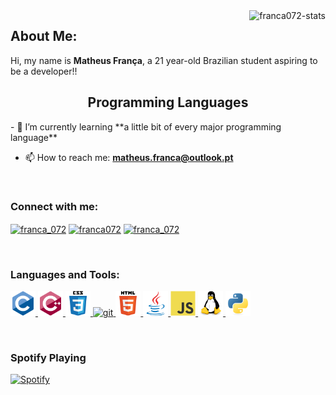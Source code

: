 
<img align="right" src="https://github-readme-stats.vercel.app/api?username=franca072&title_color=1d87da&icon_color=539bf5&text_color=539bf5&bg_color=0000&show_icons=true&hide_border=true&hide=issues,prs" alt="franca072-stats" />
<p align="center">
  <h2 align="left"> About Me: </h2>
  Hi, my name is <b>Matheus França</b>, a 21 year-old Brazilian student aspiring to be a developer!!
</p>

<h2 align ="center"> Programming Languages </h2>
- 🌱 I’m currently learning **a little bit of every major programming language**

- 📫 How to reach me: **matheus.franca@outlook.pt**
<br />

<h3 align="left">Connect with me:</h3>
<p align="left">
<a href="https://twitter.com/franca_072" target="blank"><img align="center" src="https://raw.githubusercontent.com/rahuldkjain/github-profile-readme-generator/master/src/images/icons/Social/twitter.svg" alt="franca_072" height="30" width="40" /></a>
<a href="https://linkedin.com/in/franca072" target="blank"><img align="center" src="https://raw.githubusercontent.com/rahuldkjain/github-profile-readme-generator/master/src/images/icons/Social/linked-in-alt.svg" alt="franca072" height="30" width="40" /></a>
<a href="https://instagram.com/franca_072" target="blank"><img align="center" src="https://raw.githubusercontent.com/rahuldkjain/github-profile-readme-generator/master/src/images/icons/Social/instagram.svg" alt="franca_072" height="30" width="40" /></a>
</p>
<br />

<h3 align="left">Languages and Tools:</h3>
<p align="left"> <a href="https://www.cprogramming.com/" target="_blank"> <img src="https://raw.githubusercontent.com/devicons/devicon/master/icons/c/c-original.svg" alt="c" width="40" height="40"/> </a> <a href="https://www.w3schools.com/cpp/" target="_blank"> <img src="https://raw.githubusercontent.com/devicons/devicon/master/icons/cplusplus/cplusplus-original.svg" alt="cplusplus" width="40" height="40"/> </a> <a href="https://www.w3schools.com/css/" target="_blank"> <img src="https://raw.githubusercontent.com/devicons/devicon/master/icons/css3/css3-original-wordmark.svg" alt="css3" width="40" height="40"/> </a> <a href="https://git-scm.com/" target="_blank"> <img src="https://www.vectorlogo.zone/logos/git-scm/git-scm-icon.svg" alt="git" width="40" height="40"/> </a> <a href="https://www.w3.org/html/" target="_blank"> <img src="https://raw.githubusercontent.com/devicons/devicon/master/icons/html5/html5-original-wordmark.svg" alt="html5" width="40" height="40"/> </a> <a href="https://www.java.com" target="_blank"> <img src="https://raw.githubusercontent.com/devicons/devicon/master/icons/java/java-original.svg" alt="java" width="40" height="40"/> </a> <a href="https://developer.mozilla.org/en-US/docs/Web/JavaScript" target="_blank"> <img src="https://raw.githubusercontent.com/devicons/devicon/master/icons/javascript/javascript-original.svg" alt="javascript" width="40" height="40"/> </a> <a href="https://www.linux.org/" target="_blank"> <img src="https://raw.githubusercontent.com/devicons/devicon/master/icons/linux/linux-original.svg" alt="linux" width="40" height="40"/> </a> <a href="https://www.python.org" target="_blank"> <img src="https://raw.githubusercontent.com/devicons/devicon/master/icons/python/python-original.svg" alt="python" width="40" height="40"/> </a> </p>
<br />


### Spotify Playing 
[![Spotify](https://novatorem-i22vy555c-franca072.vercel.app/)](https://open.spotify.com/user/franca_07)
